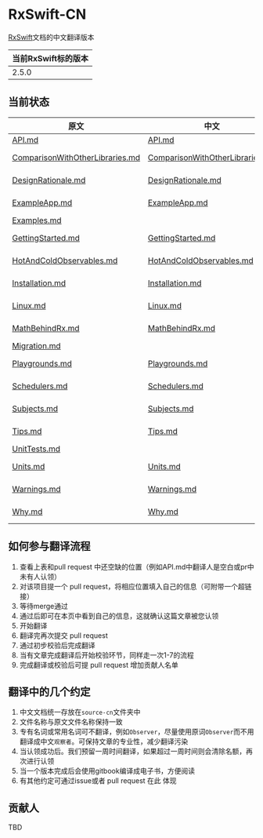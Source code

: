 # RxSwift-CN
[RxSwift](https://github.com/ReactiveX/RxSwift)文档的中文翻译版本

|当前RxSwift标的版本|
|-----|
|2.5.0|

## 当前状态
| 原文 | 中文| 翻译人 | 校验人 |
| --- | ---- | ---- | ----- |
| [API.md](source/API.md) |[API.md](source-cn/API.md)|[Alan Li](https://github.com/iamlipan)||
| [ComparisonWithOtherLibraries.md](source/ComparisonWithOtherLibraries.md) |[ComparisonWithOtherLibraries.md](source-cn/ComparisonWithOtherLibraries.md)|[zerob13](https://github.com/zerob13)|[Edison Hsu](https://github.com/Edison-Hsu)|
| [DesignRationale.md](source/DesignRationale.md) |[DesignRationale.md](source-cn/DesignRationale.md)|[Edison Hsu](https://github.com/Edison-Hsu)||
| [ExampleApp.md](source/ExampleApp.md) |[ExampleApp.md](source-cn/ExampleApp.md)|[Edison Hsu](https://github.com/Edison-Hsu)||
| [Examples.md](source/Examples.md) ||[Chawler](https://github.com/chawler)||
| [GettingStarted.md](source/GettingStarted.md) |[GettingStarted.md](source-cn/GettingStarted.md)|[Edison Hsu](https://github.com/Edison-Hsu)||
| [HotAndColdObservables.md](source/HotAndColdObservables.md) |[HotAndColdObservables.md](source-cn/HotAndColdObservables.md)|[Edison Hsu](https://github.com/Edison-Hsu)||
| [Installation.md](source/Installation.md) |[Installation.md](source-cn/Installation.md)|[Edison Hsu](https://github.com/Edison-Hsu)||
| [Linux.md](source/Linux.md) |[Linux.md](source-cn/Linux.md)|[Edison Hsu](https://github.com/Edison-Hsu)||
| [MathBehindRx.md](source/MathBehindRx.md) |[MathBehindRx.md](source-cn/MathBehindRx.md)|[Edison Hsu](https://github.com/Edison-Hsu)||
| [Migration.md](source/Migration.md) ||||
| [Playgrounds.md](source/Playgrounds.md) |[Playgrounds.md](source-cn/Playgrounds.md)|[Edison Hsu](https://github.com/Edison-Hsu)||
| [Schedulers.md](source/Schedulers.md) |[Schedulers.md](source-cn/Schedulers.md) |[Edison Hsu](https://github.com/Edison-Hsu)||
| [Subjects.md](source/Subjects.md) |[Subjects.md](source-cn/Subjects.md)|[Edison Hsu](https://github.com/Edison-Hsu)||
| [Tips.md](source/Tips.md) |[Tips.md](source-cn/Tips.md)|[Edison Hsu](https://github.com/Edison-Hsu)||
| [UnitTests.md](source/UnitTests.md) ||||
| [Units.md](source/Units.md) | [Units.md](source-cn/Units.md) | [Edison Hsu](https://github.com/Edison-Hsu) ||
| [Warnings.md](source/Warnings.md) |[Warnings.md](source/Warnings.md) |[Edison Hsu](https://github.com/Edison-Hsu)||
| [Why.md](source/Why.md) |[Why.md](source-cn/Why.md)|[Edison Hsu](https://github.com/Edison-Hsu)||

## 如何参与翻译流程
1. 查看上表和pull request 中还空缺的位置（例如API.md中翻译人是空白或pr中未有人认领）
2. 对该项目提一个 pull request，将相应位置填入自己的信息（可附带一个超链接）
3. 等待merge通过
4. 通过后即可在本页中看到自己的信息，这就确认这篇文章被您认领
5. 开始翻译
6. 翻译完再次提交 pull request
7. 通过初步校验后完成翻译
8. 当有文章完成翻译后开始校验环节，同样走一次1-7的流程
9. 完成翻译或校验后可提 pull request 增加贡献人名单

## 翻译中的几个约定
1. 中文文档统一存放在`source-cn`文件夹中
2. 文件名称与原文文件名称保持一致
3. 专有名词或常用名词可不翻译，例如`Observer`，尽量使用原词`Observer`而不用翻译成中文`观察者`。可保持文章的专业性，减少翻译污染
4. 当认领成功后。我们预留一周时间翻译，如果超过一周时间则会清除名额，再次进行认领
5. 当一个版本完成后会使用gitbook编译成电子书，方便阅读
5. 有其他约定可通过issue或者 pull request 在此 体现

## 贡献人
TBD
